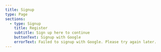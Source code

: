 ```yaml
---
title: Signup
type: Page
sections:
  - type: Signup
    title: Register
    subtitle: Sign up here to continue
    buttonText: Signup with Google
    errorText: Failed to signup with Google. Please try again later.
---
```


